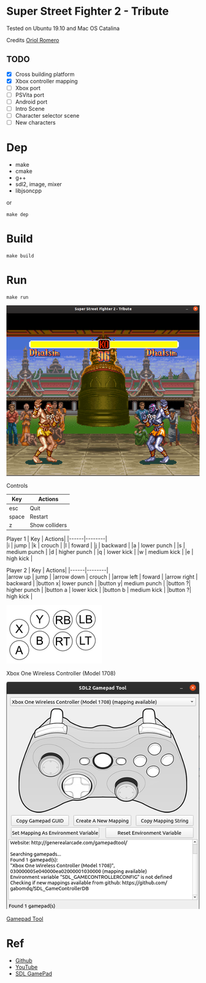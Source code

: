 # Super Street Fighter 2 - Tribute

Tested on Ubuntu 19.10 and Mac OS Catalina

Credits [Oriol Romero](https://github.com/nacca)

## TODO
* [x] Cross building platform
* [x] Xbox controller mapping
* [ ] Xbox port
* [ ] PSVita port
* [ ] Android port
* [ ] Intro Scene
* [ ] Character selector scene
* [ ] New characters

# Dep

* make
* cmake
* g++
* sdl2, image, mixer
* libjsoncpp

or

```
make dep
```

# Build

    make build

# Run

    make run

![](doc/demo.png)

Controls

| Key  | Actions|
|------|--------|      
|esc   | Quit   | 
|space | Restart|
|z     | Show colliders|


Player 1
| Key  | Actions|
|------|--------|      
|i | jump  | 
|k | crouch |
|l | foward |
|j | backward |
|a | lower punch |
|s | medium punch |
|d | higher punch |
|q | lower kick |
|w | medium kick |
|e | high kick |

Player 2
| Key  | Actions|
|------|--------|      
|arrow up | jump | 
|arrow down | crouch |
|arrow left | foward |
|arrow right | backward |
|button x| lower punch |
|button y| medium punch |
|button ?| higher punch |
|button a | lower kick |
|button b | medium kick |
|button ?| high kick |

![](doc/xbox-controller.png)


Xbox One Wireless Controller (Model 1708)

![](doc/xbox-gamepad.png)

 [Gamepad Tool](http://generalarcade.com/gamepadtool)


# Ref

* [Github](https://github.com/nacca/SSF2)
* [YouTube](https://youtu.be/RwYQWtHCgrI=)
* [SDL GamePad](http://generalarcade.com/gamepadtool/)
